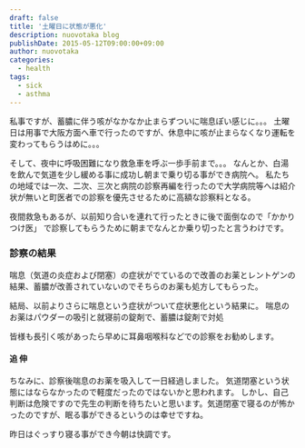 ```yaml
---
draft: false
title: '土曜日に状態が悪化'
description: nuovotaka blog
publishDate: 2015-05-12T09:00:00+09:00
author: nuovotaka
categories:
  - health
tags:
  - sick
  - asthma
---
```


私事ですが、蓄膿に伴う咳がなかなか止まらずついに喘息ぽい感じに。。。
土曜日は用事で大阪方面へ車で行ったのですが、休息中に咳が止まらなくなり運転を変わってもらうはめに。。。

そして、夜中に呼吸困難になり救急車を呼ぶ一歩手前まで。。。
なんとか、白湯を飲んで気道を少し緩める事に成功し朝まで乗り切る事ができ病院へ。
私たちの地域では一次、二次、三次と病院の診察再編を行ったので大学病院等へは紹介状が無いと町医者での診察を優先させるために高額な診察料となる。

夜間救急もあるが、以前知り合いを連れて行ったときに後で面倒なので「かかりつけ医」 で診察してもらうために朝までなんとか乗り切ったと言うわけです。

### 診察の結果

喘息（気道の炎症および閉塞）の症状がでているので改善のお薬とレントゲンの結果、蓄膿が改善されていないのでそちらのお薬も処方してもらった。

結局、以前よりさらに喘息という症状がついて症状悪化という結果に。
喘息のお薬はパウダーの吸引と就寝前の錠剤で、蓄膿は錠剤で対処

皆様も長引く咳があったら早めに耳鼻咽喉科などでの診察をお勧めします。

#### 追 伸

ちなみに、診察後喘息のお薬を吸入して一日経過しました。
気道閉塞という状態にはならなかったので軽度だったのではないかと思われます。
しかし、自己判断は危険ですので先生の判断を待ちたいと思います。気道閉塞で寝るのが怖かったのですが、眠る事ができるというのは幸せですね。

昨日はぐっすり寝る事ができ今朝は快調です。
